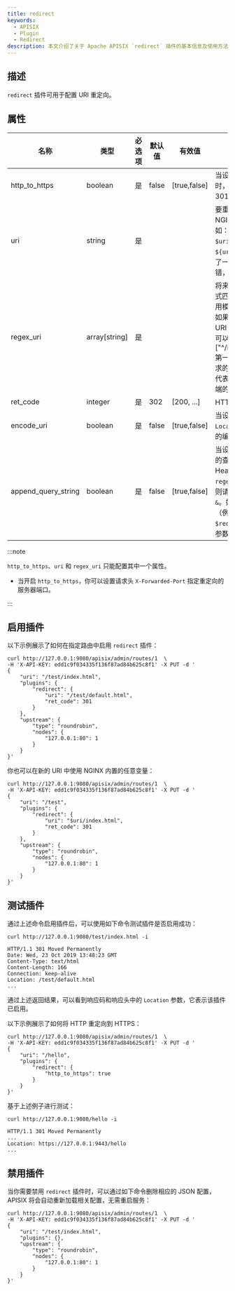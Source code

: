 ```yaml
---
title: redirect
keywords:
  - APISIX
  - Plugin
  - Redirect
description: 本文介绍了关于 Apache APISIX `redirect` 插件的基本信息及使用方法。
---
```


<!--
#
# Licensed to the Apache Software Foundation (ASF) under one or more
# contributor license agreements.  See the NOTICE file distributed with
# this work for additional information regarding copyright ownership.
# The ASF licenses this file to You under the Apache License, Version 2.0
# (the "License"); you may not use this file except in compliance with
# the License.  You may obtain a copy of the License at
#
#     http://www.apache.org/licenses/LICENSE-2.0
#
# Unless required by applicable law or agreed to in writing, software
# distributed under the License is distributed on an "AS IS" BASIS,
# WITHOUT WARRANTIES OR CONDITIONS OF ANY KIND, either express or implied.
# See the License for the specific language governing permissions and
# limitations under the License.
#
-->

## 描述

`redirect` 插件可用于配置 URI 重定向。

## 属性

| 名称                  | 类型            | 必选项 | 默认值   | 有效值          | 描述                                                                                                                                                                                                  |
|---------------------|---------------|-----|-------|--------------|-----------------------------------------------------------------------------------------------------------------------------------------------------------------------------------------------------|
| http_to_https       | boolean       | 是   | false | [true,false] | 当设置为 `true` 并且请求是 HTTP 时，它将被重定向具有相同 URI 和 301 状态码的 HTTPS。                                                                                                                                           |
| uri                 | string        | 是   |       |              | 要重定向到的 URI，可以包含 NGINX 变量。例如：`/test/index.htm`, `$uri/index.html`，`${uri}/index.html`。如果你引入了一个不存在的变量，它不会报错，而是将其视为一个空变量。                                                                              |
| regex_uri           | array[string] | 是   |       |              | 将来自客户端的 URL 与正则表达式匹配并重定向。当匹配成功后使用模板替换发送重定向到客户端，如果未匹配成功会将客户端请求的 URI 转发至上游。 和 `regex_uri` 不可以同时存在。例如：["^/iresty/(.)/(.)/(.*)","/$1-$2-$3"] 第一个元素代表匹配来自客户端请求的 URI 正则表达式，第二个元素代表匹配成功后发送重定向到客户端的 URI 模板。 |
| ret_code            | integer       | 是   | 302   | [200, ...]   | HTTP 响应码                                                                                                                                                                                            |
| encode_uri          | boolean       | 是   | false | [true,false] | 当设置为 `true` 时，对返回的 `Location` Header 按照 [RFC3986](https://datatracker.ietf.org/doc/html/rfc3986)的编码格式进行编码。                                                                                          |
| append_query_string | boolean       | 是   | false | [true,false] | 当设置为 `true` 时，将原始请求中的查询字符串添加到 `Location` Header。如果已配置 `uri` 或 `regex_uri` 已经包含查询字符串，则请求中的查询字符串将附加一个`&`。如果你已经处理过查询字符串（例如，使用 NGINX 变量 `$request_uri`），请不要再使用该参数以避免重复。                                 |

:::note

`http_to_https`、`uri` 和 `regex_uri` 只能配置其中一个属性。

* 当开启 `http_to_https`，你可以设置请求头 `X-Forwarded-Port` 指定重定向的服务器端口。

:::

## 启用插件

以下示例展示了如何在指定路由中启用 `redirect` 插件：

```shell
curl http://127.0.0.1:9080/apisix/admin/routes/1  \
-H 'X-API-KEY: edd1c9f034335f136f87ad84b625c8f1' -X PUT -d '
{
    "uri": "/test/index.html",
    "plugins": {
        "redirect": {
            "uri": "/test/default.html",
            "ret_code": 301
        }
    },
    "upstream": {
        "type": "roundrobin",
        "nodes": {
            "127.0.0.1:80": 1
        }
    }
}'
```

你也可以在新的 URI 中使用 NGINX 内置的任意变量：

```shell
curl http://127.0.0.1:9080/apisix/admin/routes/1  \
-H 'X-API-KEY: edd1c9f034335f136f87ad84b625c8f1' -X PUT -d '
{
    "uri": "/test",
    "plugins": {
        "redirect": {
            "uri": "$uri/index.html",
            "ret_code": 301
        }
    },
    "upstream": {
        "type": "roundrobin",
        "nodes": {
            "127.0.0.1:80": 1
        }
    }
}'
```

## 测试插件

通过上述命令启用插件后，可以使用如下命令测试插件是否启用成功：

```shell
curl http://127.0.0.1:9080/test/index.html -i
```

```
HTTP/1.1 301 Moved Permanently
Date: Wed, 23 Oct 2019 13:48:23 GMT
Content-Type: text/html
Content-Length: 166
Connection: keep-alive
Location: /test/default.html
...
```

通过上述返回结果，可以看到响应码和响应头中的 `Location` 参数，它表示该插件已启用。

以下示例展示了如何将 HTTP 重定向到 HTTPS：

```shell
curl http://127.0.0.1:9080/apisix/admin/routes/1  \
-H 'X-API-KEY: edd1c9f034335f136f87ad84b625c8f1' -X PUT -d '
{
    "uri": "/hello",
    "plugins": {
        "redirect": {
            "http_to_https": true
        }
    }
}'
```

基于上述例子进行测试：

```shell
curl http://127.0.0.1:9080/hello -i
```

```
HTTP/1.1 301 Moved Permanently
...
Location: https://127.0.0.1:9443/hello
...
```

## 禁用插件

当你需要禁用 `redirect` 插件时，可以通过如下命令删除相应的 JSON 配置，APISIX 将会自动重新加载相关配置，无需重启服务：

```shell
curl http://127.0.0.1:9080/apisix/admin/routes/1  \
-H 'X-API-KEY: edd1c9f034335f136f87ad84b625c8f1' -X PUT -d '
{
    "uri": "/test/index.html",
    "plugins": {},
    "upstream": {
        "type": "roundrobin",
        "nodes": {
            "127.0.0.1:80": 1
        }
    }
}'
```

